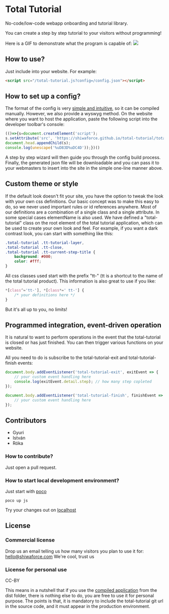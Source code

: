 # Total Tutorial

No-code/low-code webapp onboarding and tutorial library.

You can create a step by step tutorial to your visitors without programming!

Here is a GIF to demonstrate what the program is capable of:
![](https://github.com/shiwaforce/total-tutorial/blob/master/assets/total_tutorial.gif)

## How to use?

Just include into your website. For example:

```html
<script src="/total-tutorial.js?config=/config.json"></script>
```

## How to set up a config?

The format of the config is very [simple and intuitive](./config.md), so it can be compiled manually. However, we also provide a wyswyg method. On the website where you want to host the application, paste the following script into the developer toolbar's console:
```js
(()=>{s=document.createElement('script');
s.setAttribute('src', 'https://shiwaforce.github.io/total-tutorial/total-tutorial-admin.js');
document.head.appendChild(s);
console.log(unescape('%uD83D%uDC4D'));})()
```
A step by step wizard will then guide you through the config build process. Finally, the generated json file will be downloadable and you can pass it to your webmasters to insert into the site in the simple one-line manner above.

## Custom theme or style

If the default look doesn't fit your site, you have the option to tweak the look with your own css definitions. Our basic concept was to make this easy to do, so we never used important rules or id references anywhere. Most of our definitions are a combination of a single class and a single attribute. In some special cases elementName is also used. We have defined a "total-tutorial" class on the root element of the total tutorial application, which can be used to create your own look and feel.
For example, if you want a dark contrast look, you can start with something like this:

```css
.total-tutorial .tt-tutorial-layer,
.total-tutorial .tt-close,
.total-tutorial .tt-current-step-title {
	background: #000;
	color: #fff;
}
```

All css classes used start with the prefix "tt-" (tt is a shortcut to the name of the total tutorial product). This information is also great to use if you like:

```css
*[class^='tt-'], *[class*=' tt-'] {
	/* your definitions here */
}
```

But it's all up to you, no limits!

## Programmed integration, event-driven operation

It is natural to want to perform operations in the event that the total-tutorial is closed or has just finished. You can then trigger various functions on your website.

All you need to do is subscribe to the total-tutorial-exit and total-tutorial-finish events:

```js
document.body.addEventListener('total-tutorial-exit', exitEvent => {
	// your custom event handling here
	console.log(exitEvent.detail.step); // how many step copleted
});

document.body.addEventListener('total-tutorial-finish', finishEvent => {
	// your custom event handling here
});
```

## Contributors

- Gyuri
- István
- Róka

### How to contribute?

Just open a pull request.

### How to start local development environment?

Just start with [poco](https://github.com/shiwaforce/poco)

```shell
poco up js
```

Try your changes out on [localhost](http://localhost)

## License

### Commercial license

Drop us an email telling us how many visitors you plan to use it for: [hello@shiwaforce.com](mailto:hello@shiwaforce.com)
We're cool, trust us

### License for personal use

CC-BY

This means in a nutshell that if you use the [compiled application](./frontend/dist/total-tutorial.js) from the dist folder, there is nothing else to do, you are free to use it for personal purpose.
The points is that, it is mandatory to include the total-tutorial git url in the source code, and it must appear in the production environment.
